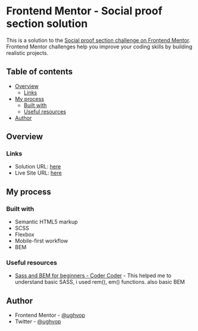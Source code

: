 # Frontend Mentor - Social proof section solution

This is a solution to the [Social proof section challenge on Frontend Mentor](https://www.frontendmentor.io/challenges/social-proof-section-6e0qTv_bA). Frontend Mentor challenges help you improve your coding skills by building realistic projects. 

## Table of contents

- [Overview](#overview)
  - [Links](#links)
- [My process](#my-process)
  - [Built with](#built-with)
  - [Useful resources](#useful-resources)
- [Author](#author)

## Overview

### Links

- Solution URL: [here](https://www.frontendmentor.io/solutions/social-proof-section-scss-and-flex-Qwyw_PCmBu)
- Live Site URL: [here](https://ughvop.github.io/social-proof-section-master/)

## My process

### Built with

- Semantic HTML5 markup
- SCSS
- Flexbox
- Mobile-first workflow
- BEM

### Useful resources

- [Sass and BEM for beginners - Coder Coder](https://youtu.be/jfMHA8SqUL4?si=PWCOQHVnE4nGL-DD) - This helped me to understand basic SASS, i used rem(), em() functions. also basic BEM


## Author

- Frontend Mentor - [@ughvop](https://www.frontendmentor.io/profile/ughvop)
- Twitter - [@ughvop](https://www.twitter.com/ughvop)
